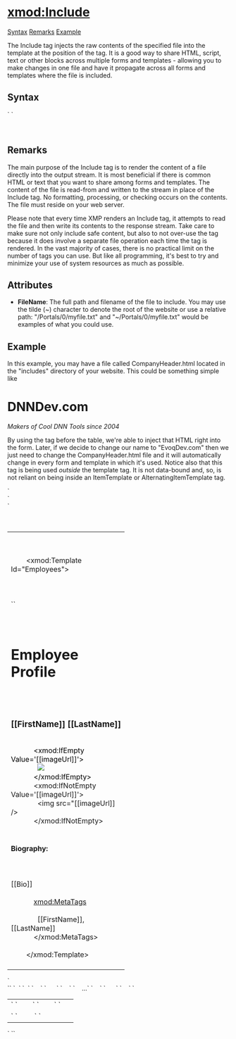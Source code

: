 # <xmod:Include>

<a name="top"></a>

[Syntax](#syntax) [Remarks](#remarks) [Example](#example)

The Include tag injects the raw contents of the specified file into the template at the position of the tag. It is a good way to share HTML, script, text or other blocks across multiple forms and templates - allowing you to make changes in one file and have it propagate across all forms and templates where the file is included.

<a name="syntax"></a>

## Syntax

<div>`<xmod:Include`  
``    FileName="_string_"`  
``/> `</div>

 
## Remarks

The main purpose of the Include tag is to render the content of a file directly into the output stream. It is most beneficial if there is common HTML or text that you want to share among forms and templates. The content of the file is read-from and written to the stream in place of the Include tag. No formatting, processing, or checking occurs on the contents. The file must reside on your web server.

Please note that every time XMP renders an Include tag, it attempts to read the file and then write its contents to the response stream. Take care to make sure not only include safe content, but also to not over-use the tag because it does involve a separate file operation each time the tag is rendered. In the vast majority of cases, there is no practical limit on the number of tags you can use. But like all programming, it's best to try and minimize your use of system resources as much as possible.

## Attributes  

*   **FileName**: The full path and filename of the file to include. You may use the tilde (~) character to denote the root of the website or use a relative path: "/Portals/0/myfile.txt" and "~/Portals/0/myfile.txt" would be examples of what you could use.

## Example

In this example, you may have a file called CompanyHeader.html located in the "includes" directory of your website. This could be something simple like <h1>DNNDev.com</h1><p><em>Makers of Cool DNN Tools since 2004</em></p>

By using the <Include> tag before the table, we're able to inject that HTML right into the form. Later, if we decide to change our name to "EvoqDev.com" then we just need to change the CompanyHeader.html file and it will automatically change in every form and template in which it's used. Notice also that this tag is being used _outside_ the template tag. It is not data-bound and, so, is not reliant on being inside an ItemTemplate or AlternatingItemTemplate tag.

<div xmlns="">`<div>`</div>

<div xmlns="">`<span style="color: #ff0000;" xmlns="http://www.w3.org/1999/xhtml"><xmod:Include FileName="~/includes/CompanyHeader.html" /></span>  
  <table width="100%">  
    <tr>  
      <td width="250" valign="top">  

        <!-- EMPLOYEES TEMPLATE -->  

        <xmod:Template Id="Employees">  
          <DetailDataSource CommandText="SELECT * FROM XMPDemo_Employees WHERE EmployeeId = @EmpID">  
            <Parameter Name="EmployeeId" Alias="EmpID" />  
          </DetailDataSource>  
``  
          <DetailTemplate>  
            <h1>Employee Profile</h1>  
            <h3>[[FirstName]] [[LastName]]</h3>  
<span class="CodeHighlight" xmlns="http://www.w3.org/1999/xhtml"><span style="color: #000000;">            <xmod:IfEmpty Value='[[imageUrl]]'></span></span>  
<span class="CodeHighlight" xmlns="http://www.w3.org/1999/xhtml"><span style="color: #000000;">              <img src="/images/NoImage.png" /></span></span>  
<span class="CodeHighlight" xmlns="http://www.w3.org/1999/xhtml"><span style="color: #000000;">            </xmod:IfEmpty></span></span>  
            <xmod:IfNotEmpty Value='[[imageUrl]]'>  
              <img src="[[imageUrl]] />  
            </xmod:IfNotEmpty>  
            <h4>Biography:</h4>  
            <div>[[Bio]]</div>  
            <xmod:MetaTags>  
              <Title>Employee Profile for [[FirstName]] [[LastName]]</Title>  
              <Keywords append="true">[[FirstName]],[[LastName]]</Keywords>  
            </xmod:MetaTags>  
          </DetailTemplate>  
        </xmod:Template>  
      </td>  
    </tr>  
  </table>  
</div>`</div>

<div>`<AddForm>`  
`  <Include FileName="~/includes/CompanyHeader.html" />`  
`  <table>`  
`    <tr>`  
`      <td>`  
`        <Label For="txtFirstName" text="First Name" />`  
`        <Textbox id="txtFirstName" DataField="FirstName" DataType="string" />`  
`      </td>`  
`    </tr>`  
`    ...`  
`    <tr>`  
`      <td colspan="2">`  
`        <AddButton Text="Add"/>&nbsp;<CancelButton T text="Cancel"/>`  
`      </td>`  
`    </tr>`  
`  </table>`  
`</AddForm>`</div>

